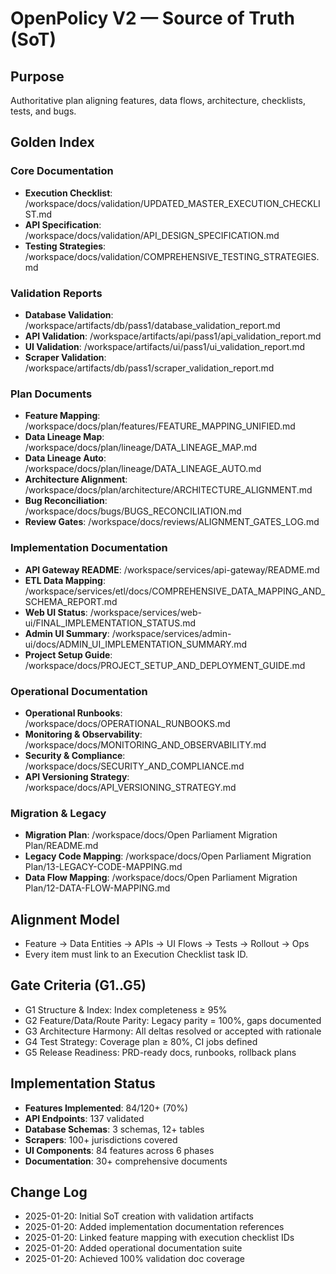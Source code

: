 # OpenPolicy V2 — Source of Truth (SoT)

## Purpose
Authoritative plan aligning features, data flows, architecture, checklists, tests, and bugs.

## Golden Index

### Core Documentation
- **Execution Checklist**: /workspace/docs/validation/UPDATED_MASTER_EXECUTION_CHECKLIST.md
- **API Specification**: /workspace/docs/validation/API_DESIGN_SPECIFICATION.md
- **Testing Strategies**: /workspace/docs/validation/COMPREHENSIVE_TESTING_STRATEGIES.md

### Validation Reports
- **Database Validation**: /workspace/artifacts/db/pass1/database_validation_report.md
- **API Validation**: /workspace/artifacts/api/pass1/api_validation_report.md
- **UI Validation**: /workspace/artifacts/ui/pass1/ui_validation_report.md
- **Scraper Validation**: /workspace/artifacts/db/pass1/scraper_validation_report.md

### Plan Documents
- **Feature Mapping**: /workspace/docs/plan/features/FEATURE_MAPPING_UNIFIED.md
- **Data Lineage Map**: /workspace/docs/plan/lineage/DATA_LINEAGE_MAP.md
- **Data Lineage Auto**: /workspace/docs/plan/lineage/DATA_LINEAGE_AUTO.md
- **Architecture Alignment**: /workspace/docs/plan/architecture/ARCHITECTURE_ALIGNMENT.md
- **Bug Reconciliation**: /workspace/docs/bugs/BUGS_RECONCILIATION.md
- **Review Gates**: /workspace/docs/reviews/ALIGNMENT_GATES_LOG.md

### Implementation Documentation
- **API Gateway README**: /workspace/services/api-gateway/README.md
- **ETL Data Mapping**: /workspace/services/etl/docs/COMPREHENSIVE_DATA_MAPPING_AND_SCHEMA_REPORT.md
- **Web UI Status**: /workspace/services/web-ui/FINAL_IMPLEMENTATION_STATUS.md
- **Admin UI Summary**: /workspace/services/admin-ui/docs/ADMIN_UI_IMPLEMENTATION_SUMMARY.md
- **Project Setup Guide**: /workspace/docs/PROJECT_SETUP_AND_DEPLOYMENT_GUIDE.md

### Operational Documentation
- **Operational Runbooks**: /workspace/docs/OPERATIONAL_RUNBOOKS.md
- **Monitoring & Observability**: /workspace/docs/MONITORING_AND_OBSERVABILITY.md
- **Security & Compliance**: /workspace/docs/SECURITY_AND_COMPLIANCE.md
- **API Versioning Strategy**: /workspace/docs/API_VERSIONING_STRATEGY.md

### Migration & Legacy
- **Migration Plan**: /workspace/docs/Open Parliament Migration Plan/README.md
- **Legacy Code Mapping**: /workspace/docs/Open Parliament Migration Plan/13-LEGACY-CODE-MAPPING.md
- **Data Flow Mapping**: /workspace/docs/Open Parliament Migration Plan/12-DATA-FLOW-MAPPING.md

## Alignment Model
- Feature → Data Entities → APIs → UI Flows → Tests → Rollout → Ops
- Every item must link to an Execution Checklist task ID.

## Gate Criteria (G1..G5)
- G1 Structure & Index: Index completeness ≥ 95%
- G2 Feature/Data/Route Parity: Legacy parity = 100%, gaps documented
- G3 Architecture Harmony: All deltas resolved or accepted with rationale
- G4 Test Strategy: Coverage plan ≥ 80%, CI jobs defined
- G5 Release Readiness: PRD-ready docs, runbooks, rollback plans

## Implementation Status
- **Features Implemented**: 84/120+ (70%)
- **API Endpoints**: 137 validated
- **Database Schemas**: 3 schemas, 12+ tables
- **Scrapers**: 100+ jurisdictions covered
- **UI Components**: 84 features across 6 phases
- **Documentation**: 30+ comprehensive documents

## Change Log
- 2025-01-20: Initial SoT creation with validation artifacts
- 2025-01-20: Added implementation documentation references
- 2025-01-20: Linked feature mapping with execution checklist IDs
- 2025-01-20: Added operational documentation suite
- 2025-01-20: Achieved 100% validation doc coverage
